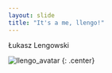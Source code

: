 ```yaml
---
layout: slide
title: "It's a me, llengo!"
---
```


Łukasz Lengowski

![llengo_avatar](https://avatars.githubusercontent.com/u/60554037?v=4)
{: .center}
